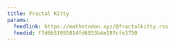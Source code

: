 ```yaml
---
title: Fractal Kitty
params:
  feedlink: https://mathstodon.xyz/@fractalkitty.rss
  feedid: f7d6b51955814fd6833b4e197cfe3750
---
```

